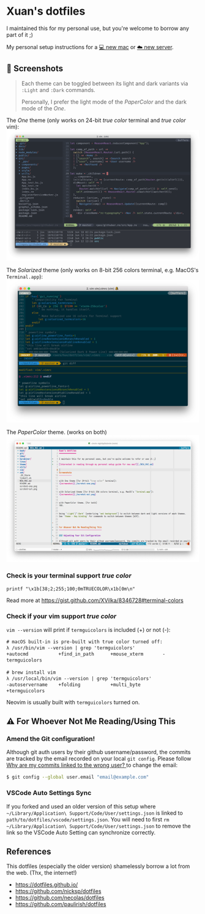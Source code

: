 Xuan's dotfiles
===============

I maintained this for my personal use, but you're welcome to borrow any part of it ;)

My personal setup instructions for a [💻 new mac](./NEW_MAC.md) or [☁️  new server](./NEW_SERVER.md).



🎨 Screenshots
--------------

> Each theme can be toggled between its light and dark variants via `:Light` and `:Dark` commands.
> 
> Personally, I prefer the light mode of the _PaperColor_ and the dark mode of the _One_.

The _One_ theme (only works on 24-bit *true color* terminal and *true color* vim):
![screenshot](./scrshot-one.png)

The _Solarized_ theme (only works on 8-bit 256 colors terminal, e.g. MacOS's `Terminal.app`):
![screenshot](./scrshot-sol.png)

The _PaperColor_ theme. (works on both)
![screenshot](./scrshot-paper.png)

### Check is your terminal support *true color*

```
printf "\x1b[38;2;255;100;0mTRUECOLOR\x1b[0m\n"
```

Read more at <https://gist.github.com/XVilka/8346728#terminal-colors>


### Check if your vim support *true color* 

`vim --version` will print if `termguicolors` is included (+) or not (-):

```
# macOS built-in is pre-built with true color turned off:
λ /usr/bin/vim --version | grep 'termguicolors'
+autocmd           +find_in_path      +mouse_xterm       -termguicolors

# brew install vim
λ /usr/local/bin/vim --version | grep 'termguicolors'
-autoservername    +folding           +multi_byte        +termguicolors
```

Neovim is usually built with `termguicolors` turned on.


⚠️ For Whoever Not Me Reading/Using This
---------------------------------------

### Amend the Git configuration!

Although git auth users by their github username/password, the commits are tracked by the email recorded on your local `git config`. Please follow [Why are my commits linked to the wrong user?
](https://help.github.com/en/github/committing-changes-to-your-project/why-are-my-commits-linked-to-the-wrong-user) to change the email:

```sh
$ git config --global user.email "email@example.com"
```

### VSCode Auto Settings Sync

If you forked and used an older version of this setup where `~/Library/Application\ Support/Code/User/settings.json` is linked to `path/to/dotfiles/vscode/settings.json`. You will need to first `rm ~/Library/Application\ Support/Code/User/settings.json` to remove the link so the VSCode Auto Setting can synchronize correctly.


References
----------

This dotfiles (especially the older version) shamelessly borrow a lot from the web. (Thx, the internet!)

* <https://dotfiles.github.io/>
* <https://github.com/nicksp/dotfiles>
* <https://github.com/necolas/dotfiles>
* <https://github.com/paulirish/dotfiles>

